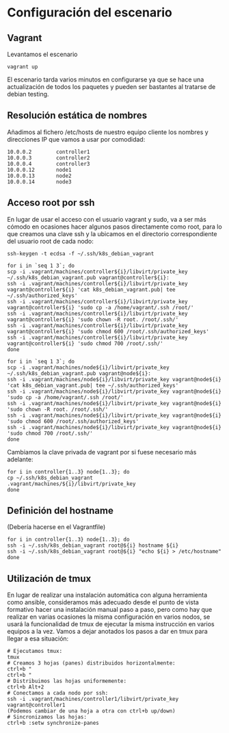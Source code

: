 # Configuración del escenario

## Vagrant

Levantamos el escenario

```
vagrant up
```

El escenario tarda varios minutos en configurarse ya que se hace una
actualización de todos los paquetes y pueden ser bastantes al tratarse
de debian testing.

## Resolución estática de nombres

Añadimos al fichero /etc/hosts de nuestro equipo cliente los nombres y
direcciones IP que vamos a usar por comodidad:

```
10.0.0.2        controller1
10.0.0.3        controller2
10.0.0.4        controller3
10.0.0.12       node1
10.0.0.13       node2
10.0.0.14       node3
```

## Acceso root por ssh

En lugar de usar el acceso con el usuario vagrant y sudo, va a ser más
cómodo en ocasiones hacer algunos pasos directamente como root, para
lo que creamos una clave ssh y la ubicamos en el directorio
correspondiente del usuario root de cada nodo:

```
ssh-keygen -t ecdsa -f ~/.ssh/k8s_debian_vagrant
```

```
for i in `seq 1 3`; do 
scp -i .vagrant/machines/controller${i}/libvirt/private_key ~/.ssh/k8s_debian_vagrant.pub vagrant@controller${i}:
ssh -i .vagrant/machines/controller${i}/libvirt/private_key vagrant@controller${i} 'cat k8s_debian_vagrant.pub| tee ~/.ssh/authorized_keys'
ssh -i .vagrant/machines/controller${i}/libvirt/private_key vagrant@controller${i} 'sudo cp -a /home/vagrant/.ssh /root/'
ssh -i .vagrant/machines/controller${i}/libvirt/private_key vagrant@controller${i} 'sudo chown -R root. /root/.ssh/'
ssh -i .vagrant/machines/controller${i}/libvirt/private_key vagrant@controller${i} 'sudo chmod 600 /root/.ssh/authorized_keys'
ssh -i .vagrant/machines/controller${i}/libvirt/private_key vagrant@controller${i} 'sudo chmod 700 /root/.ssh/'
done
```

```
for i in `seq 1 3`; do 
scp -i .vagrant/machines/node${i}/libvirt/private_key ~/.ssh/k8s_debian_vagrant.pub vagrant@node${i}:
ssh -i .vagrant/machines/node${i}/libvirt/private_key vagrant@node${i} 'cat k8s_debian_vagrant.pub| tee ~/.ssh/authorized_keys'
ssh -i .vagrant/machines/node${i}/libvirt/private_key vagrant@node${i} 'sudo cp -a /home/vagrant/.ssh /root/'
ssh -i .vagrant/machines/node${i}/libvirt/private_key vagrant@node${i} 'sudo chown -R root. /root/.ssh/'
ssh -i .vagrant/machines/node${i}/libvirt/private_key vagrant@node${i} 'sudo chmod 600 /root/.ssh/authorized_keys'
ssh -i .vagrant/machines/node${i}/libvirt/private_key vagrant@node${i} 'sudo chmod 700 /root/.ssh/'
done
```

Cambiamos la clave privada de vagrant por si fuese necesario más adelante:

```
for i in controller{1..3} node{1..3}; do
cp ~/.ssh/k8s_debian_vagrant .vagrant/machines/${i}/libvirt/private_key
done
```

## Definición del hostname

(Debería hacerse en el Vagrantfile)

```
for i in controller{1..3} node{1..3}; do
ssh -i ~/.ssh/k8s_debian_vagrant root@${i} hostname ${i}
ssh -i ~/.ssh/k8s_debian_vagrant root@${i} "echo ${i} > /etc/hostname"
done
```

## Utilización de tmux

En lugar de realizar una instalación automática con alguna herramienta
como ansible, consideramos más adecuado desde el punto de vista
formativo hacer una instalación manual paso a paso, pero como hay que
realizar en varias ocasiones la misma configuración en varios nodos,
se usará la funcionalidad de tmux de ejecutar la misma instrucción en
varios equipos a la vez. Vamos a dejar anotados los pasos a dar en
tmux para llegar a esa situación:

```
# Ejecutamos tmux:
tmux
# Creamos 3 hojas (panes) distribuidos horizontalmente:
ctrl+b "
ctrl+b "
# Distribuimos las hojas uniformemente:
ctrl+b Alt+2
# Conectamos a cada nodo por ssh:
ssh -i .vagrant/machines/controller1/libvirt/private_key vagrant@controller1
(Podemos cambiar de una hoja a otra con ctrl+b up/down)
# Sincronizamos las hojas:
ctrl+b :setw synchronize-panes
```
